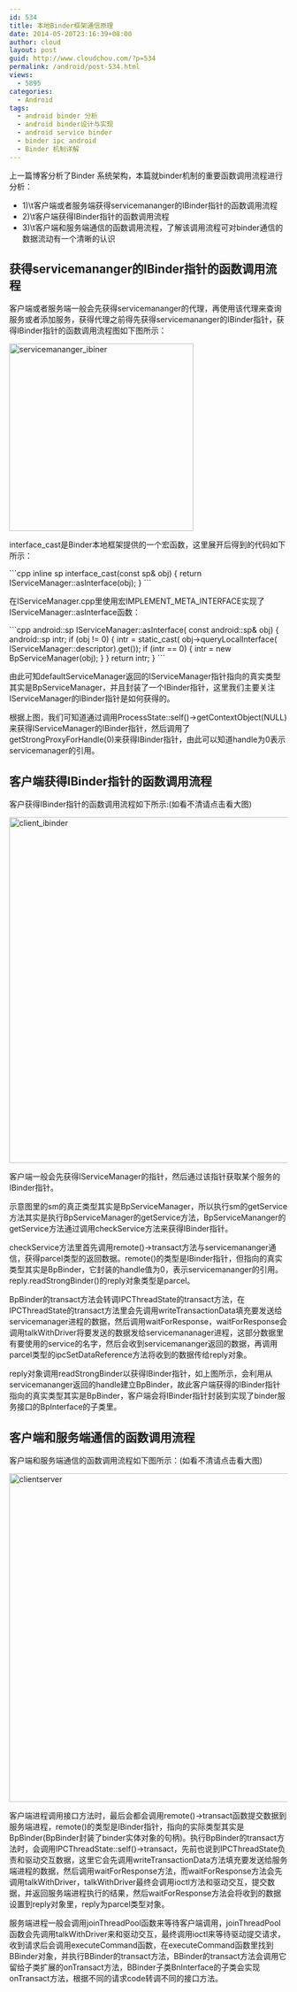 ```yaml
---
id: 534
title: 本地Binder框架通信原理
date: 2014-05-20T23:16:39+08:00
author: cloud
layout: post
guid: http://www.cloudchou.com/?p=534
permalink: /android/post-534.html
views:
  - 5895
categories:
  - Android
tags:
  - android binder 分析
  - android binder设计与实现
  - android service binder
  - binder ipc android
  - Binder 机制详解
---
```

上一篇博客分析了Binder 系统架构，本篇就binder机制的重要函数调用流程进行分析：
<ul>
<li>1)\t客户端或者服务端获得servicemananger的IBinder指针的函数调用流程</li>
<li>2)\t客户端获得IBinder指针的函数调用流程</li>
<li>3)\t客户端和服务端通信的函数调用流程，了解该调用流程可对binder通信的数据流动有一个清晰的认识</li>
</ul>
<h2>获得servicemananger的IBinder指针的函数调用流程</h2>
<p>客户端或者服务端一般会先获得servicemananger的代理，再使用该代理来查询服务或者添加服务，获得代理之前得先获得servicemananger的IBinder指针，获得IBinder指针的函数调用流程图如下图所示：</p>
<a href="http://www.cloudchou.com/wp-content/uploads/2014/05/servicemananger_ibiner.jpg" target="_blank"><img src="http://www.cloudchou.com/wp-content/uploads/2014/05/servicemananger_ibiner.jpg" alt="servicemananger_ibiner" width="333" height="339" class="aligncenter size-full wp-image-537" /></a>
<p>interface_cast是Binder本地框架提供的一个宏函数，这里展开后得到的代码如下所示：</p>
```cpp
inline sp<IServiceManager> interface_cast(const sp<IBinder>& obj)
{
    return IServiceManager::asInterface(obj);
}
```
<p>在IServiceManager.cpp里使用宏IMPLEMENT_META_INTERFACE实现了IServiceManager::asInterface函数：</p>
```cpp
android::sp<IServiceManager> IServiceManager::asInterface(              
            const android::sp<android::IBinder>& obj)                 
    {                                                                  
        android::sp<IServiceManager> intr;                        
        if (obj != 0) {                                           
            intr = static_cast<IServiceManager*>(                   
                obj->queryLocalInterface(                       
                        IServiceManager::descriptor).get());     
            if (intr == 0) {                                    
                intr = new BpServiceManager(obj);               
            }                                              
        }                                                
        return intr;                                
    }  
```
<p>由此可知defaultServiceManager返回的IServiceManager指针指向的真实类型其实是BpServiceManager，并且封装了一个IBinder指针，这里我们主要关注IServiceManager的IBinder指针是如何获得的。</p>
<p>根据上图，我们可知道通过调用ProcessState::self()->getContextObject(NULL)来获得IServiceManager的IBinder指针，然后调用了getStrongProxyForHandle(0)来获得IBinder指针，由此可以知道handle为0表示servicemanager的引用。</p>

<h2>客户端获得IBinder指针的函数调用流程</h2>
<p>客户获得IBinder指针的函数调用流程如下所示:(如看不清请点击看大图)</p>
 <a href="http://www.cloudchou.com/wp-content/uploads/2014/05/client_ibinder.jpg" target="_blank"><img src="http://www.cloudchou.com/wp-content/uploads/2014/05/client_ibinder-1024x625.jpg" alt="client_ibinder" width="1024" height="625" class="aligncenter size-large wp-image-542" /></a>

<p>客户端一般会先获得IServiceManager的指针，然后通过该指针获取某个服务的IBinder指针。</p>
<p>示意图里的sm的真正类型其实是BpServiceManager，所以执行sm的getService方法其实是执行BpServiceManager的getService方法，BpServiceMananger的getService方法通过调用checkService方法来获得IBinder指针。</p>
<p>checkService方法里首先调用remote()->transact方法与servicemananger通信，获得parcel类型的返回数据。remote()的类型是IBinder指针，但指向的真实类型其实是BpBinder，它封装的handle值为0，表示servicemananger的引用。reply.readStrongBinder()的reply对象类型是parcel。</p>
<p>BpBinder的transact方法会转调IPCThreadState的transact方法，在IPCThreadState的transact方法里会先调用writeTransactionData填充要发送给servicemanager进程的数据，然后调用waitForResponse，waitForResponse会调用talkWithDriver将要发送的数据发给servicemananager进程，这部分数据里有要使用的service的名字，然后会收到servicemananger返回的数据，再调用parcel类型的ipcSetDataReference方法将收到的数据传给reply对象。</p>
<p>reply对象调用readStrongBinder以获得IBinder指针，如上图所示，会利用从servicemananger返回的handle建立BpBinder，故此客户端获得的IBinder指针指向的真实类型其实是BpBinder，客户端会将IBinder指针封装到实现了binder服务接口的BpInterface的子类里。</p>


<h2>客户端和服务端通信的函数调用流程</h2>
<p>客户端和服务端通信的函数调用流程如下图所示：(如看不清请点击看大图)</p>
<a href="http://www.cloudchou.com/wp-content/uploads/2014/05/clientserver.jpg" target="_blank"><img src="http://www.cloudchou.com/wp-content/uploads/2014/05/clientserver-1024x594.jpg" alt="clientserver" width="1024" height="594" class="aligncenter size-large wp-image-544" /></a>
<p>客户端进程调用接口方法时，最后会都会调用remote()->transact函数提交数据到服务端进程，remote()的类型是IBinder指针，指向的实际类型其实是BpBinder(BpBinder封装了binder实体对象的句柄)。执行BpBinder的transact方法时，会调用IPCThreadState::self()->transact，先前也说到IPCThreadState负责和驱动交互数据，这里它会先调用writeTransactionData方法填充要发送给服务端进程的数据，然后调用waitForResponse方法，而waitForResponse方法会先调用talkWithDriver，talkWithDriver最终会调用ioctl方法和驱动交互，提交数据，并返回服务端进程执行的结果，然后waitForResponse方法会将收到的数据设置到reply对象里，reply为parcel类型对象。</p>
<p>服务端进程一般会调用joinThreadPool函数来等待客户端调用，joinThreadPool函数会先调用talkWithDriver来和驱动交互，最终调用ioctl来等待驱动提交请求，收到请求后会调用executeCommand函数，在executeCommand函数里找到BBinder对象，并执行BBinder的transact方法，BBinder的transact方法会调用它留给子类扩展的onTransact方法，BBinder子类BnInterface的子类会实现onTransact方法，根据不同的请求code转调不同的接口方法。</p>

